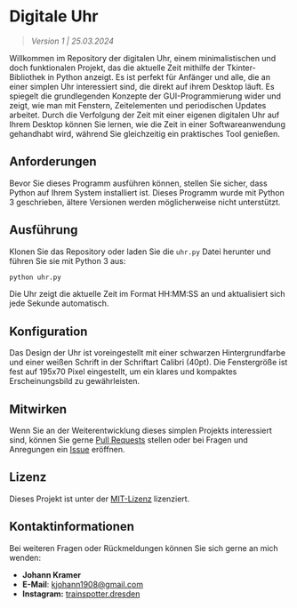# Digitale Uhr
> _Version 1 | 25.03.2024_

Willkommen im Repository der digitalen Uhr, einem minimalistischen und doch funktionalen Projekt, das die aktuelle Zeit mithilfe der Tkinter-Bibliothek in Python anzeigt. Es ist perfekt für Anfänger und alle, die an einer simplen Uhr interessiert sind, die direkt auf ihrem Desktop läuft. Es spiegelt die grundlegenden Konzepte der GUI-Programmierung wider und zeigt, wie man mit Fenstern, Zeitelementen und periodischen Updates arbeitet. Durch die Verfolgung der Zeit mit einer eigenen digitalen Uhr auf Ihrem Desktop können Sie lernen, wie die Zeit in einer Softwareanwendung gehandhabt wird, während Sie gleichzeitig ein praktisches Tool genießen.

## Anforderungen

Bevor Sie dieses Programm ausführen können, stellen Sie sicher, dass Python auf Ihrem System installiert ist. Dieses Programm wurde mit Python 3 geschrieben, ältere Versionen werden möglicherweise nicht unterstützt.

## Ausführung

Klonen Sie das Repository oder laden Sie die `uhr.py` Datei herunter und führen Sie sie mit Python 3 aus:
```sh
python uhr.py
```
Die Uhr zeigt die aktuelle Zeit im Format HH:MM:SS an und aktualisiert sich jede Sekunde automatisch.

## Konfiguration

Das Design der Uhr ist voreingestellt mit einer schwarzen Hintergrundfarbe und einer weißen Schrift in der Schriftart Calibri (40pt). Die Fenstergröße ist fest auf 195x70 Pixel eingestellt, um ein klares und kompaktes Erscheinungsbild zu gewährleisten.

## Mitwirken

Wenn Sie an der Weiterentwicklung dieses simplen Projekts interessiert sind, können Sie gerne [Pull Requests](https://github.com/Johann-FullHD/Clock/pulls) stellen oder bei Fragen und Anregungen ein [Issue](https://github.com/Johann-FullHD/Clock/issue) eröffnen.

## Lizenz

Dieses Projekt ist unter der [MIT-Lizenz](https://opensource.org/licenses/MIT) lizenziert.

## Kontaktinformationen

Bei weiteren Fragen oder Rückmeldungen können Sie sich gerne an mich wenden:
- **Johann Kramer**
- **E-Mail**: [kjohann1908@gmail.com](mailto:kjohann1908@gmail.com)
- **Instagram:** [trainspotter.dresden](https://www.instagram.com/trainspotter.dresden/)
